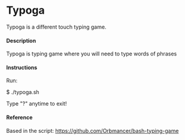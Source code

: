 # Typoga
Typoga is a different touch typing game.

#### Description
Typoga is typing game where you will need to type words of phrases

#### Instructions
Run:

$ ./typoga.sh

Type "?" anytime to exit!

#### Reference
Based in the script: https://github.com/Orbmancer/bash-typing-game

